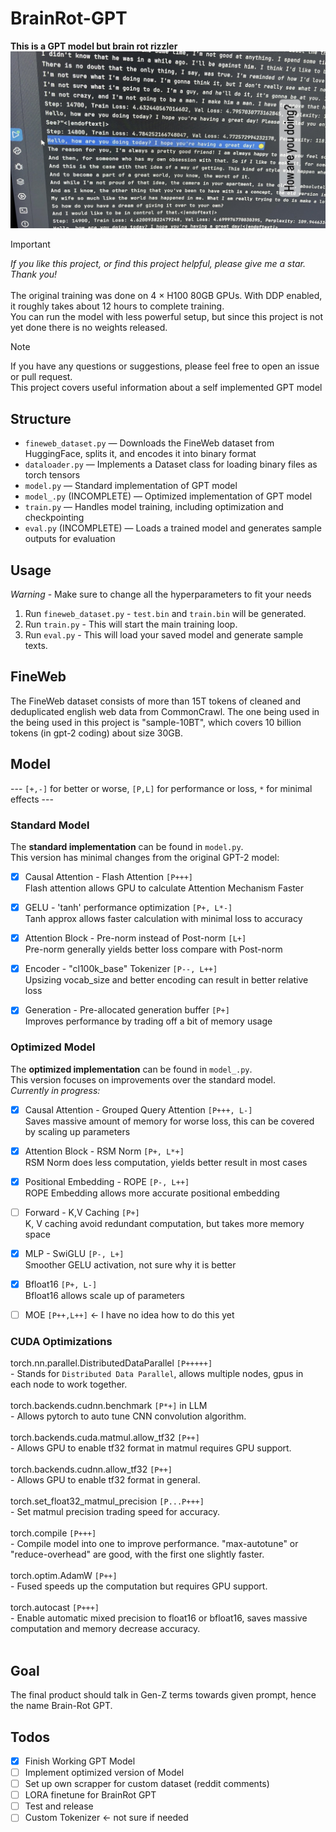 # BrainRot-GPT
**This is a GPT model but brain rot rizzler**
![Image](src/imgs/Demo.jpg)

> [!IMPORTANT]
> *If you like this project, or find this project helpful, please give me a star. Thank you!* <br/><br/>
> The original training was done on 4 × H100 80GB GPUs. With DDP enabled, it roughly takes about 12 hours to complete training. <br/>
> You can run the model with less powerful setup, but since this project is not yet done there is no weights released. <br/>

> [!NOTE]
> If you have any questions or suggestions, please feel free to open an issue or pull request. <br/>
> This project covers useful information about a self implemented GPT model <br/>

## Structure
- `fineweb_dataset.py` — Downloads the FineWeb dataset from HuggingFace, splits it, and encodes it into binary format
- `dataloader.py` — Implements a Dataset class for loading binary files as torch tensors
- `model.py` — Standard implementation of GPT model
- `model_.py` (INCOMPLETE) — Optimized implementation of GPT model
- `train.py` — Handles model training, including optimization and checkpointing
- `eval.py` (INCOMPLETE) — Loads a trained model and generates sample outputs for evaluation

## Usage
*Warning* - Make sure to change all the hyperparameters to fit your needs
1. Run `fineweb_dataset.py` - `test.bin` and `train.bin` will be generated.
2. Run `train.py` - This will start the main training loop.
3. Run `eval.py` - This will load your saved model and generate sample texts.

## FineWeb
The FineWeb dataset consists of more than 15T tokens of cleaned and deduplicated english web data from CommonCrawl. The one being used in the being used in this project is "sample-10BT", which covers 10 billion tokens (in gpt-2 coding) about size 30GB.

## Model
--- `[+,-]` for better or worse, `[P,L]` for performance or loss, `*` for minimal effects ---

### Standard Model
The **standard implementation** can be found in `model.py`.  
This version has minimal changes from the original GPT-2 model:

- [x] Causal Attention - Flash Attention `[P+++]` <br/> Flash attention allows GPU to calculate Attention Mechanism Faster

- [x] GELU - 'tanh' performance optimization  `[P+, L*-]` <br/> Tanh approx allows faster calculation with minimal loss to accuracy

- [x] Attention Block - Pre-norm instead of Post-norm  `[L+]` <br/> Pre-norm generally yields better loss compare with Post-norm

- [x] Encoder - "cl100k_base" Tokenizer  `[P--, L++]` <br/> Upsizing vocab_size and better encoding can result in better relative loss

- [x] Generation - Pre-allocated generation buffer  `[P+]` <br/> Improves performance by trading off a bit of memory usage

### Optimized Model
The **optimized implementation** can be found in `model_.py`.  
This version focuses on improvements over the standard model.  
*Currently in progress:*

- [x] Causal Attention - Grouped Query Attention  `[P+++, L-]` <br/> Saves massive amount of memory for worse loss, this can be covered by scaling up parameters

- [x] Attention Block - RSM Norm  `[P+, L*+]` <br/> RSM Norm does less computation, yields better result in most cases

- [x] Positional Embedding - ROPE  `[P-, L++]` <br/> ROPE Embedding allows more accurate positional embedding

- [ ] Forward - K,V Caching  `[P+]` <br/> K, V caching avoid redundant computation, but takes more memory space

- [x] MLP - SwiGLU  `[P-, L+]` <br/> Smoother GELU activation, not sure why it is better

- [x] Bfloat16 `[P+, L-]` <br/> Bfloat16 allows scale up of parameters

- [ ] MOE `[P++,L++]` <- I have no idea how to do this yet

### CUDA Optimizations
torch.nn.parallel.DistributedDataParallel `[P+++++]`<br/> - Stands for `Distributed Data Parallel`, allows multiple nodes, gpus in each node to work together.<br/><br/>
torch.backends.cudnn.benchmark `[P*+]` in LLM<br/> - Allows pytorch to auto tune CNN convolution algorithm.<br/><br/>
torch.backends.cuda.matmul.allow_tf32 `[P++]`<br/> - Allows GPU to enable tf32 format in matmul requires GPU support.<br/><br/>
torch.backends.cudnn.allow_tf32 `[P++]`<br/> - Allows GPU to enable tf32 format in general.<br/><br/>
torch.set_float32_matmul_precision `[P...P+++]`<br/> - Set matmul precision trading speed for accuracy.<br/><br/>
torch.compile `[P+++]`<br/> - Compile model into one to improve performance. "max-autotune" or "reduce-overhead" are good, with the first one slightly faster.<br/><br/>
torch.optim.AdamW `[P++]`<br/> - Fused speeds up the computation but requires GPU support.<br/><br/>
torch.autocast `[P+++]`<br/> - Enable automatic mixed precision to float16 or bfloat16, saves massive computation and memory decrease accuracy.<br/><br/>

## Goal
The final product should talk in Gen-Z terms towards given prompt, hence the name Brain-Rot GPT.

## Todos
- [x] Finish Working GPT Model
- [ ] Implement optimized version of Model
- [ ] Set up own scrapper for custom dataset (reddit comments)
- [ ] LORA finetune for BrainRot GPT
- [ ] Test and release
- [ ] Custom Tokenizer <- not sure if needed